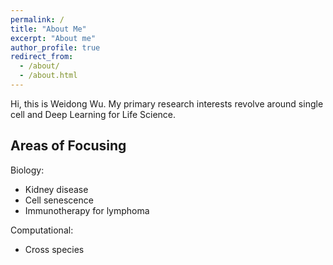 ```yaml
---
permalink: /
title: "About Me"
excerpt: "About me"
author_profile: true
redirect_from: 
  - /about/
  - /about.html
---
```


Hi, this is Weidong Wu. My primary research interests revolve around single cell  and Deep Learning for Life Science.

## Areas of Focusing
Biology:
- Kidney disease 
- Cell senescence 
- Immunotherapy for lymphoma

Computational: 
- Cross species 

